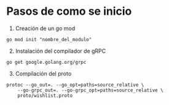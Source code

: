 # Pasos de como se inicio

1. Creación de un go mod

> 
    go mod init "nombre_del_modulo"

2. Instalación del compilador de gRPC

>
    go get google.golang.org/grpc

3. Compilación del proto

>
    protoc --go_out=. --go_opt=paths=source_relative \
	    --go-grpc_out=. --go-grpc_opt=paths=source_relative \
	    proto/wishlist.proto